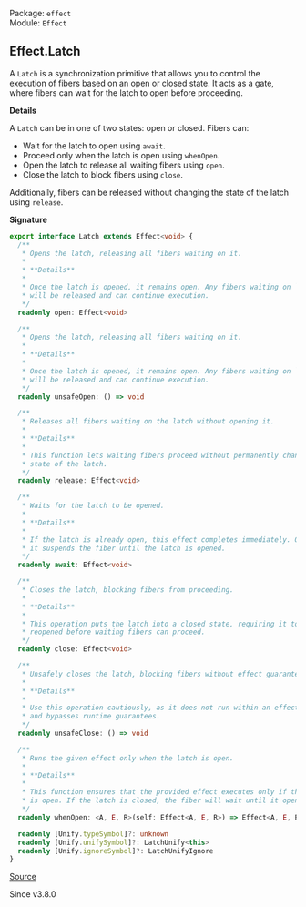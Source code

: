 Package: `effect`<br />
Module: `Effect`<br />

## Effect.Latch

A `Latch` is a synchronization primitive that allows you to control the
execution of fibers based on an open or closed state. It acts as a gate,
where fibers can wait for the latch to open before proceeding.

**Details**

A `Latch` can be in one of two states: open or closed. Fibers can:
- Wait for the latch to open using `await`.
- Proceed only when the latch is open using `whenOpen`.
- Open the latch to release all waiting fibers using `open`.
- Close the latch to block fibers using `close`.

Additionally, fibers can be released without changing the state of the latch
using `release`.

**Signature**

```ts
export interface Latch extends Effect<void> {
  /**
   * Opens the latch, releasing all fibers waiting on it.
   *
   * **Details**
   *
   * Once the latch is opened, it remains open. Any fibers waiting on `await`
   * will be released and can continue execution.
   */
  readonly open: Effect<void>

  /**
   * Opens the latch, releasing all fibers waiting on it.
   *
   * **Details**
   *
   * Once the latch is opened, it remains open. Any fibers waiting on `await`
   * will be released and can continue execution.
   */
  readonly unsafeOpen: () => void

  /**
   * Releases all fibers waiting on the latch without opening it.
   *
   * **Details**
   *
   * This function lets waiting fibers proceed without permanently changing the
   * state of the latch.
   */
  readonly release: Effect<void>

  /**
   * Waits for the latch to be opened.
   *
   * **Details**
   *
   * If the latch is already open, this effect completes immediately. Otherwise,
   * it suspends the fiber until the latch is opened.
   */
  readonly await: Effect<void>

  /**
   * Closes the latch, blocking fibers from proceeding.
   *
   * **Details**
   *
   * This operation puts the latch into a closed state, requiring it to be
   * reopened before waiting fibers can proceed.
   */
  readonly close: Effect<void>

  /**
   * Unsafely closes the latch, blocking fibers without effect guarantees.
   *
   * **Details**
   *
   * Use this operation cautiously, as it does not run within an effect context
   * and bypasses runtime guarantees.
   */
  readonly unsafeClose: () => void

  /**
   * Runs the given effect only when the latch is open.
   *
   * **Details**
   *
   * This function ensures that the provided effect executes only if the latch
   * is open. If the latch is closed, the fiber will wait until it opens.
   */
  readonly whenOpen: <A, E, R>(self: Effect<A, E, R>) => Effect<A, E, R>

  readonly [Unify.typeSymbol]?: unknown
  readonly [Unify.unifySymbol]?: LatchUnify<this>
  readonly [Unify.ignoreSymbol]?: LatchUnifyIgnore
}
```

[Source](https://github.com/Effect-TS/effect/tree/main/packages/effect/src/Effect.ts#L11841)

Since v3.8.0